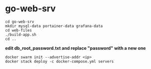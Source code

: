 # go-web-srv

    cd go-web-srv
    mkdir mysql-data portainer-data grafana-data
    cd web-files
    ./build-app.sh
    cd ..
**edit db_root_password.txt and replace "password" with a new one**

    docker swarm init --advertise-addr <ip>
    docker stack deploy -c docker-compose.yml servers
